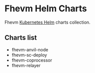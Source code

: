 # Fhevm Helm Charts

Fhevm [Kubernetes Helm](https://helm.sh/) charts collection.

## Charts list

- fhevm-anvil-node
- fhevm-sc-deploy
- fhevm-coprocessor
- fhevm-relayer
